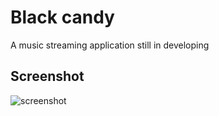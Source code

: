 # Black candy

A music streaming application still in developing

## Screenshot
![screenshot](https://github.com/aidewoode/black_candy/blob/master/images/screenshot.png)
